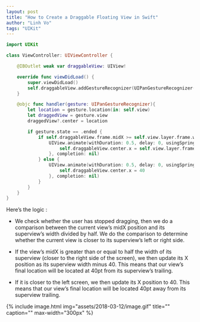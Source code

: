 ```yaml
---
layout: post
title: "How to Create a Draggable Floating View in Swift"
author: "Linh Vo"
tags: "UIKit"
---
```


```swift
import UIKit

class ViewController: UIViewController {

    @IBOutlet weak var draggableView: UIView!

    override func viewDidLoad() {
        super.viewDidLoad()
        self.draggableView.addGestureRecognizer(UIPanGestureRecognizer(target: self, action: #selector(handler)))
    }

    @objc func handler(gesture: UIPanGestureRecognizer){
        let location = gesture.location(in: self.view)
        let draggedView = gesture.view
        draggedView?.center = location

        if gesture.state == .ended {
            if self.draggableView.frame.midX >= self.view.layer.frame.width / 2 {
                UIView.animate(withDuration: 0.5, delay: 0, usingSpringWithDamping: 1, initialSpringVelocity: 1, options: .curveEaseIn, animations: {
                    self.draggableView.center.x = self.view.layer.frame.width - 40
                }, completion: nil)
            } else {
                UIView.animate(withDuration: 0.5, delay: 0, usingSpringWithDamping: 1, initialSpringVelocity: 1, options: .curveEaseIn, animations: {
                    self.draggableView.center.x = 40
                }, completion: nil)
            }
        }
    }
}
```

Here’s the logic :

- We check whether the user has stopped dragging, then we do a comparison between the current view’s midX position and its superview’s width divided by half. We do the comparison to determine whether the current view is closer to its superview’s left or right side.

- If the view’s midX is greater than or equal to half the width of its superview (closer to the right side of the screen), we then update its X position as its superview width minus 40. This means that our view’s final location will be located at 40pt from its superview’s trailing.

- If it is closer to the left screen, we then update its X position to 40. This means that our view’s final location will be located 40pt away from its superview trailing.

{% include image.html
img="assets/2018-03-12/image.gif"
title=""
caption=""
max-width="300px" %}
